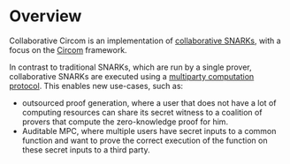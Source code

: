 # Overview

Collaborative Circom is an implementation of [collaborative SNARKs](./collsnarks.md), with a focus on the [Circom](https://circom.io) framework.

In contrast to traditional SNARKs, which are run by a single prover, collaborative SNARKs are executed using a [multiparty computation protocol](./mpc.md). This enables new use-cases, such as:

* outsourced proof generation, where a user that does not have a lot of computing resources can share its secret witness to a coalition of provers that compute the zero-knowledge proof for him.
* Auditable MPC, where multiple users have secret inputs to a common function and want to prove the correct execution of the function on these secret inputs to a third party.
